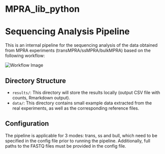 # MPRA_lib_python

# Sequencing Analysis Pipeline

This is an internal pipeline for the sequencing analysis of the data obtained from MPRA experiments (transMPRA/ssMPRA/bulkMPRA) based on the following workflow:

![Workflow Image](path/to/workflow_image.png)

## Directory Structure

- `results/`: This directory will store the results locally (output CSV file with counts, Rmarkdown output).
- `data/`: This directory contains small example data extracted from the real experiments, as well as the corresponding reference files.

## Configuration

The pipeline is applicable for 3 modes: trans, ss and bull, which need to be specified in the config file prior to running the pipeline. Additionally, full paths to the FASTQ files must be provided in the config file.


